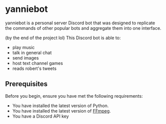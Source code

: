 # yanniebot
<!-- https://shields.io/ --->
yanniebot is a personal server Discord bot that was designed to replicate the commands of other popular bots and aggregate them into one interface.

(by the end of the project lol) This Discord bot is able to:
* play music
* talk in general chat
* send images
* host text channel games
* reads robert's tweets

## Prerequisites

Before you begin, ensure you have met the following requirements:
<!--- These are just example requirements. Add, duplicate or remove as required --->
* You have installed the latest version of Python.
* You have installed the latest version of [FFmpeg](https://ffmpeg.org/download.html).
* You have a Discord API key